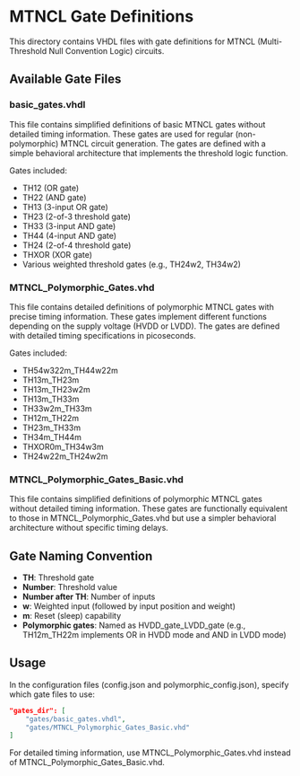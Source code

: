 # MTNCL Gate Definitions

This directory contains VHDL files with gate definitions for MTNCL (Multi-Threshold Null Convention Logic) circuits.

## Available Gate Files

### basic_gates.vhdl

This file contains simplified definitions of basic MTNCL gates without detailed timing information. These gates are used for regular (non-polymorphic) MTNCL circuit generation. The gates are defined with a simple behavioral architecture that implements the threshold logic function.

Gates included:
- TH12 (OR gate)
- TH22 (AND gate)
- TH13 (3-input OR gate)
- TH23 (2-of-3 threshold gate)
- TH33 (3-input AND gate)
- TH44 (4-input AND gate)
- TH24 (2-of-4 threshold gate)
- THXOR (XOR gate)
- Various weighted threshold gates (e.g., TH24w2, TH34w2)

### MTNCL_Polymorphic_Gates.vhd

This file contains detailed definitions of polymorphic MTNCL gates with precise timing information. These gates implement different functions depending on the supply voltage (HVDD or LVDD). The gates are defined with detailed timing specifications in picoseconds.

Gates included:
- TH54w322m_TH44w22m
- TH13m_TH23m
- TH13m_TH23w2m
- TH13m_TH33m
- TH33w2m_TH33m
- TH12m_TH22m
- TH23m_TH33m
- TH34m_TH44m
- THXOR0m_TH34w3m
- TH24w22m_TH24w2m

### MTNCL_Polymorphic_Gates_Basic.vhd

This file contains simplified definitions of polymorphic MTNCL gates without detailed timing information. These gates are functionally equivalent to those in MTNCL_Polymorphic_Gates.vhd but use a simpler behavioral architecture without specific timing delays.

## Gate Naming Convention

- **TH**: Threshold gate
- **Number**: Threshold value
- **Number after TH**: Number of inputs
- **w**: Weighted input (followed by input position and weight)
- **m**: Reset (sleep) capability
- **Polymorphic gates**: Named as HVDD_gate_LVDD_gate (e.g., TH12m_TH22m implements OR in HVDD mode and AND in LVDD mode)

## Usage

In the configuration files (config.json and polymorphic_config.json), specify which gate files to use:

```json
"gates_dir": [
    "gates/basic_gates.vhdl",
    "gates/MTNCL_Polymorphic_Gates_Basic.vhd"
]
```

For detailed timing information, use MTNCL_Polymorphic_Gates.vhd instead of MTNCL_Polymorphic_Gates_Basic.vhd. 
